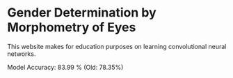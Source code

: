 # Gender Determination by Morphometry of Eyes

This website makes for education purposes on learning convolutional neural networks.

Model Accuracy: 83.99 % (Old: 78.35%)​